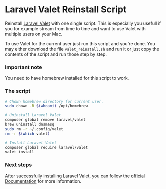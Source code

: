 # Laravel Valet Reinstall Script

Reinstall [Laravel Valet](https://laravel.com/docs/9.x/valet) with one single script. This is especially you usefull if you for example stream from time to time and want to use Valet with multiple users on your Mac.

To use Valet for the current user just run this script and you're done. You may either download the file `valet_reinstall.sh` and run it or just copy the contents of the script and run those step by step.

### Important note

You need to have homebrew installed for this script to work.

### The script

```bash
# Chown homebrew directory for current user.
sudo chown -R $(whoami) /opt/homebrew

# Uninstall Laravel Valet
composer global remove laravel/valet
brew uninstall dnsmasq
sudo rm -r ~/.config/valet
rm -r $(which valet)

# Install Laravel Valet
composer global require laravel/valet
valet install
```

### Next steps

After successfully installing Laravel Valet, you can follow the [official Documentation](https://laravel.com/docs/9.x/valet) for more information.
